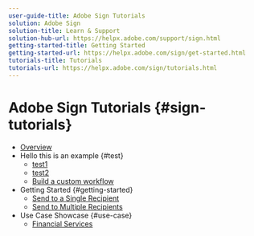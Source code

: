 ```yaml
---
user-guide-title: Adobe Sign Tutorials
solution: Adobe Sign
solution-title: Learn & Support
solution-hub-url: https://helpx.adobe.com/support/sign.html
getting-started-title: Getting Started
getting-started-url: https://helpx.adobe.com/sign/get-started.html
tutorials-title: Tutorials
tutorials-url: https://helpx.adobe.com/sign/tutorials.html
---
```


# Adobe Sign Tutorials {#sign-tutorials}

+ [Overview](overview.md)
+ Hello this is an example {#test}
  + [test1](test1.md)
  + [test2](test2.md)
  + [Build a custom workflow](build-custom-workflow.md)
+ Getting Started {#getting-started}
  + [Send to a Single Recipient](send-to-single-recipient.md)
  + [Send to Multiple Recipients](send-to-multiple-recipients.md)
+ Use Case Showcase {#use-case}
  + [Financial Services](financial-services.md)
  


 
